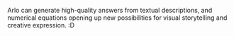 Arlo can generate high-quality answers from textual descriptions, and numerical equations opening up new possibilities for visual storytelling and creative expression. :D